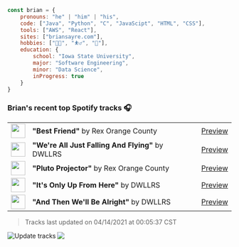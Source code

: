 ```javascript
const brian = {
    pronouns: "he" | "him" | "his",
    code: ["Java", "Python", "C", "JavaScipt", "HTML", "CSS"],
    tools: ["AWS", "React"],
    sites: ["briansayre.com"],
    hobbies: ["👨‍💻", "⛹️‍♂️", "🍳"],
    education: {
        school: "Iowa State University",
        major: "Software Engineering",
        minor: "Data Science",
        inProgress: true
    }
}
```

### Brian's recent top Spotify tracks 🎧
<table>
<!-- top_tracks starts -->
    <tr>
        <td> <img height="32px" src="https://i.scdn.co/image/ab67616d0000485133a6b45fa8354efe37633964"> </td>
        <td> <b>"Best Friend"</b> by Rex Orange County</td>
        <td> <a href="https://p.scdn.co/mp3-preview/c3d4d60709c7441f949a1ff538d1cbbca90934ae?cid=856b16ed1b17433b9b4ee14b5a0c5a87" target="_blank" > Preview </a> </td>
    </tr>
    <tr>
        <td> <img height="32px" src="https://i.scdn.co/image/ab67616d0000485193e615c188fccd958e915852"> </td>
        <td> <b>"We're All Just Falling And Flying"</b> by DWLLRS</td>
        <td> <a href="https://p.scdn.co/mp3-preview/25801ab65d788626dd2a21a062b1f23d088d2d0c?cid=856b16ed1b17433b9b4ee14b5a0c5a87" target="_blank" > Preview </a> </td>
    </tr>
    <tr>
        <td> <img height="32px" src="https://i.scdn.co/image/ab67616d00004851733e6d7818eef87d20df86b5"> </td>
        <td> <b>"Pluto Projector"</b> by Rex Orange County</td>
        <td> <a href="https://p.scdn.co/mp3-preview/7d6b5d256531006ce94825d977ad3ac20d1482b6?cid=856b16ed1b17433b9b4ee14b5a0c5a87" target="_blank" > Preview </a> </td>
    </tr>
    <tr>
        <td> <img height="32px" src="https://i.scdn.co/image/ab67616d0000485100ce0bf51169150f6f3cdce1"> </td>
        <td> <b>"It's Only Up From Here"</b> by DWLLRS</td>
        <td> <a href="https://p.scdn.co/mp3-preview/1a36a6065b91d57ce96cc06f731a50e0579bea8c?cid=856b16ed1b17433b9b4ee14b5a0c5a87" target="_blank" > Preview </a> </td>
    </tr>
    <tr>
        <td> <img height="32px" src="https://i.scdn.co/image/ab67616d0000485197d60387d3f119cdf279bde7"> </td>
        <td> <b>"And Then We'll Be Alright"</b> by DWLLRS</td>
        <td> <a href="https://p.scdn.co/mp3-preview/c9e623afef05c1a9cd68e41821050849d9902de0?cid=856b16ed1b17433b9b4ee14b5a0c5a87" target="_blank" > Preview </a> </td>
    </tr>
<!-- top_tracks ends -->
</table>

<!-- last_updated starts -->
> Tracks last updated on 04/14/2021 at 00:05:37 CST
<!-- last_updated ends -->

<a href="https://github.com/briansayre/briansayre/actions?query=workflow%3A%22Update+Spotify+tracks%22"><img src="https://github.com/briansayre/briansayre/workflows/Update%20Spotify%20tracks/badge.svg" align="left" alt="Update tracks"></a>

![](https://visitor-badge.glitch.me/badge?page_id=briansayre.briansayre)
